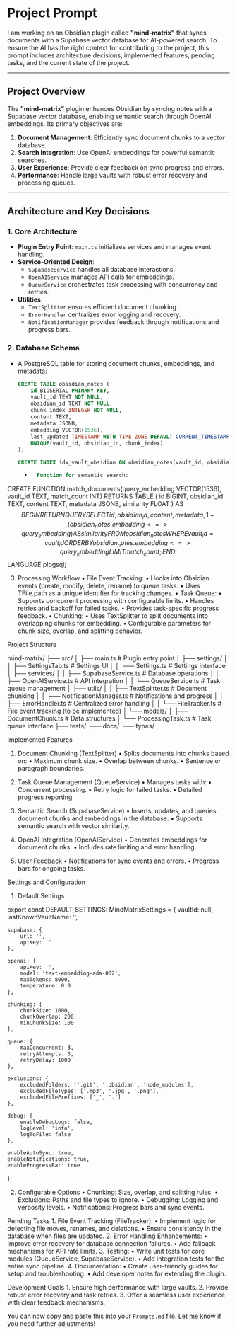# **Project Prompt**

I am working on an Obsidian plugin called **"mind-matrix"** that syncs documents with a Supabase vector database for AI-powered search. To ensure the AI has the right context for contributing to the project, this prompt includes architecture decisions, implemented features, pending tasks, and the current state of the project.

---

## **Project Overview**

The **"mind-matrix"** plugin enhances Obsidian by syncing notes with a Supabase vector database, enabling semantic search through OpenAI embeddings. Its primary objectives are:

1. **Document Management**: Efficiently sync document chunks to a vector database.
2. **Search Integration**: Use OpenAI embeddings for powerful semantic searches.
3. **User Experience**: Provide clear feedback on sync progress and errors.
4. **Performance**: Handle large vaults with robust error recovery and processing queues.

---

## **Architecture and Key Decisions**

### **1. Core Architecture**
- **Plugin Entry Point**: `main.ts` initializes services and manages event handling.
- **Service-Oriented Design**:
  - `SupabaseService` handles all database interactions.
  - `OpenAIService` manages API calls for embeddings.
  - `QueueService` orchestrates task processing with concurrency and retries.
- **Utilities**:
  - `TextSplitter` ensures efficient document chunking.
  - `ErrorHandler` centralizes error logging and recovery.
  - `NotificationManager` provides feedback through notifications and progress bars.

### **2. Database Schema**
- A PostgreSQL table for storing document chunks, embeddings, and metadata:
  ```sql
  CREATE TABLE obsidian_notes (
      id BIGSERIAL PRIMARY KEY,
      vault_id TEXT NOT NULL,
      obsidian_id TEXT NOT NULL,
      chunk_index INTEGER NOT NULL,
      content TEXT,
      metadata JSONB,
      embedding VECTOR(1536),
      last_updated TIMESTAMP WITH TIME ZONE DEFAULT CURRENT_TIMESTAMP,
      UNIQUE(vault_id, obsidian_id, chunk_index)
  );

  CREATE INDEX idx_vault_obsidian ON obsidian_notes(vault_id, obsidian_id);

	•	Function for semantic search:

CREATE FUNCTION match_documents(query_embedding VECTOR(1536), vault_id TEXT, match_count INT)
RETURNS TABLE (
    id BIGINT,
    obsidian_id TEXT,
    content TEXT,
    metadata JSONB,
    similarity FLOAT
) AS $$
BEGIN
    RETURN QUERY
    SELECT
        id,
        obsidian_id,
        content,
        metadata,
        1 - (obsidian_notes.embedding <=> query_embedding) AS similarity
    FROM obsidian_notes
    WHERE vault_id = vault_id
    ORDER BY obsidian_notes.embedding <=> query_embedding
    LIMIT match_count;
END;
$$ LANGUAGE plpgsql;



3. Processing Workflow
	•	File Event Tracking:
	•	Hooks into Obsidian events (create, modify, delete, rename) to queue tasks.
	•	Uses TFile.path as a unique identifier for tracking changes.
	•	Task Queue:
	•	Supports concurrent processing with configurable limits.
	•	Handles retries and backoff for failed tasks.
	•	Provides task-specific progress feedback.
	•	Chunking:
	•	Uses TextSplitter to split documents into overlapping chunks for embedding.
	•	Configurable parameters for chunk size, overlap, and splitting behavior.

Project Structure

mind-matrix/
├── src/
│   ├── main.ts                     # Plugin entry point
│   ├── settings/
│   │   ├── SettingsTab.ts         # Settings UI
│   │   └── Settings.ts            # Settings interface
│   ├── services/
│   │   ├── SupabaseService.ts     # Database operations
│   │   ├── OpenAIService.ts       # API integration
│   │   └── QueueService.ts        # Task queue management
│   ├── utils/
│   │   ├── TextSplitter.ts        # Document chunking
│   │   ├── NotificationManager.ts # Notifications and progress
│   │   ├── ErrorHandler.ts        # Centralized error handling
│   │   └── FileTracker.ts         # File event tracking (to be implemented)
│   └── models/
│       ├── DocumentChunk.ts       # Data structures
│       └── ProcessingTask.ts      # Task queue interface
├── tests/
├── docs/
└── types/

Implemented Features

1. Document Chunking (TextSplitter)
	•	Splits documents into chunks based on:
	•	Maximum chunk size.
	•	Overlap between chunks.
	•	Sentence or paragraph boundaries.

2. Task Queue Management (QueueService)
	•	Manages tasks with:
	•	Concurrent processing.
	•	Retry logic for failed tasks.
	•	Detailed progress reporting.

3. Semantic Search (SupabaseService)
	•	Inserts, updates, and queries document chunks and embeddings in the database.
	•	Supports semantic search with vector similarity.

4. OpenAI Integration (OpenAIService)
	•	Generates embeddings for document chunks.
	•	Includes rate limiting and error handling.

5. User Feedback
	•	Notifications for sync events and errors.
	•	Progress bars for ongoing tasks.

Settings and Configuration

1. Default Settings

export const DEFAULT_SETTINGS: MindMatrixSettings = {
    vaultId: null,
    lastKnownVaultName: '',

    supabase: {
        url: '',
        apiKey: ''
    },

    openai: {
        apiKey: '',
        model: 'text-embedding-ada-002',
        maxTokens: 8000,
        temperature: 0.0
    },

    chunking: {
        chunkSize: 1000,
        chunkOverlap: 200,
        minChunkSize: 100
    },

    queue: {
        maxConcurrent: 3,
        retryAttempts: 3,
        retryDelay: 1000
    },

    exclusions: {
        excludedFolders: ['.git', '.obsidian', 'node_modules'],
        excludedFileTypes: ['.mp3', '.jpg', '.png'],
        excludedFilePrefixes: ['_', '.']
    },

    debug: {
        enableDebugLogs: false,
        logLevel: 'info',
        logToFile: false
    },

    enableAutoSync: true,
    enableNotifications: true,
    enableProgressBar: true
};

2. Configurable Options
	•	Chunking: Size, overlap, and splitting rules.
	•	Exclusions: Paths and file types to ignore.
	•	Debugging: Logging and verbosity levels.
	•	Notifications: Progress bars and sync events.

Pending Tasks
	1.	File Event Tracking (FileTracker):
	•	Implement logic for detecting file moves, renames, and deletions.
	•	Ensure consistency in the database when files are updated.
	2.	Error Handling Enhancements:
	•	Improve error recovery for database connection failures.
	•	Add fallback mechanisms for API rate limits.
	3.	Testing:
	•	Write unit tests for core modules (QueueService, SupabaseService).
	•	Add integration tests for the entire sync pipeline.
	4.	Documentation:
	•	Create user-friendly guides for setup and troubleshooting.
	•	Add developer notes for extending the plugin.

Development Goals
	1.	Ensure high performance with large vaults.
	2.	Provide robust error recovery and task retries.
	3.	Offer a seamless user experience with clear feedback mechanisms.

You can now copy and paste this into your `Prompts.md` file. Let me know if you need further adjustments!
